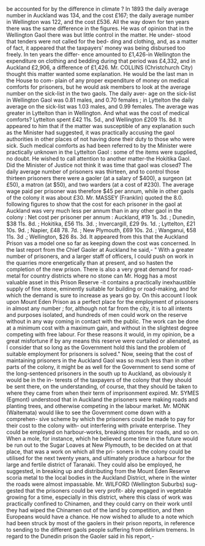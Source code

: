 be accounted for by the difference in climate ? In 1893 the daily average number in Auckland was 134, and the cost £167; the daily average number in Wellington was 122, and the cost £536. All the way down for ten years there was the same difference in the figures. He was of opinion that in the Wellington Gaol there was but little control in the matter. He under- stood that tenders were not called for the bed- ding and clothing, and, as a matter of fact, it appeared that the taxpayers' money was being disbursed too freely. In ten years the differ- ence amounted to £1,426-in Wellington the expenditure on clothing and bedding during that period was £4,332, and in Auckland £2,906, a difference of £1,426. Mr. COLLINS (Christchurch City) thought this matter wanted some explanation. He would be the last man in the House to com- plain of any proper expenditure of money on medical comforts for prisoners, but he would ask members to look at the average number on the sick-list in the two gaols. The daily aver- age on the sick-list in Wellington Gaol was 0.81 males, and 0.70 females ; in Lyttelton the daily average on the sick-list was 1.03 males, and 0.99 females. The average was greater in Lyttelton than in Wellington. And what was the cost of medical comforts? Lyttelton spent £42 11s. 5d., and Wellington £209 11s. 8d. It appeared to him that if the matter was susceptible of any explanation such as the Minister had suggested, it was practically accusing the gaol authorities in other places of not having done their duty to those who were sick. Such medical comforts as had been referred to by the Minister were practically unknown in the Lyttelton Gaol : some of the items were supplied, no doubt. He wished to call attention to another matter-the Hokitika Gaol. Did the Minister of Justice not think it was time that gaol was closed? The daily average number of prisoners was thirteen, and to control those thirteen prisoners there were a gaoler (at a salary of $400), a surgeon (at £50), a matron (at $50), and two warders (at a cost of #230). The average wage paid per prisoner was therefore $45 per annum, while in other gaols of the colony it was about £30. Mr. MASSEY (Franklin) quoted the 8.0. following figures to show that the cost for each prisoner in the gaol at Auckland was very much less per annum than in any other gaol in the colony : Net cost per prisoner per annum : Auckland, #19 1s. 3d. ; Dunedin, $38 11s. 8d. ; Hokitika, £56 11s. 3d. ; Invercargill, £29 9s. 1d. ; Lyttelton, £21 10s. 9d. ; Napier, £48 78. 7d. ; New Plymouth, £69 10s. 2d. ; Wanganui, ₺58 11s. 3d .; Wellington, $26 8s. 3d. It appeared from this that the Auckland Prison vas a model one so far as keeping down the cost was concerned. In the last report from the Chief Gaoler at Auckland he said,- " With a greater number of prisoners, and a larger staff of officers, I could push on work in the quarries more energetically than at present, and so hasten the completion of the new prison. There is also a very great demand for road- metal for country districts where no stone can Mr. Hogg has a most valuable asset in this Prison Reserve -it contains a practically inexhaustible supply of fine stone, eminently suitable for building or road-making, and for which the demand is sure to increase as years go by. On this account I look upon Mount Eden Prison as a perfect place for the employment of prisoners in almost any number ; for, although not far from the city, it is to all intents and purposes isolated, and hundreds of men could work on the reserve without in any way coming in contact with the public. The work can be done at a minimum cost with a maximum gain, and without in the slightest degree competing with free labour. For these reasons it would, in my opinion, be a great misfortune if by any means this reserve were curtailed or alienated, as I consider that so long as the Government hold this land the problem of suitable employment for prisoners is solved." Now, seeing that the cost of maintaining prisoners in the Auckland Gaol was so much less than in other parts of the colony, it might be as well for the Government to send some of the long-sentenced prisoners in the south up to Auckland, as obviously it would be in the in- terests of the taxpayers of the colony that they should be sent there, on the understanding, of course, that they should be taken to where they came from when their term of imprisonment expired. Mr. SYMES (Egmont) understood that in Auckland the prisoners were making roads and planting trees, and otherwise competing in the labour market. Mr. MONK (Waitemata) would like to see the Government come down with a comprehen- sive scheme by which the prisoners could be made to pay for their cost to the colony with- out interfering with private enterprise. They could be employed on harbour-works, breaking stones for roads, and so on. When a mole, for instance, which he believed some time in the future would be run out to the Sugar Loaves at New Plymouth, to be decided on at that place, that was a work on which all the pri- soners in the colony could be utilised for the next twenty years, and ultimately produce a harbour for the large and fertile district of Taranaki. They could also be employed, he suggested, in breaking up and distributing from the Mount Eden Reserve scoria metal to the local bodies in the Auckland District, where in the winter the roads were almost impassable. Mr. WILFORD (Wellington Suburbs) sug- gested that the prisoners could be very profit- ably engaged in vegetable growing for a time, especially in this district, where this class of work was practically confined to Chinamen, and they could carry on their work until they had wiped the Chinamen out of the land by competition, and then Europeans would have a chance. He now wished to allude to a note which had been struck by most of the gaolers in their prison reports, in reference to sending to the different gaols people suffering from delirium tremens. In regard to the Dunedin prison the Gaoler said in his report,- 
